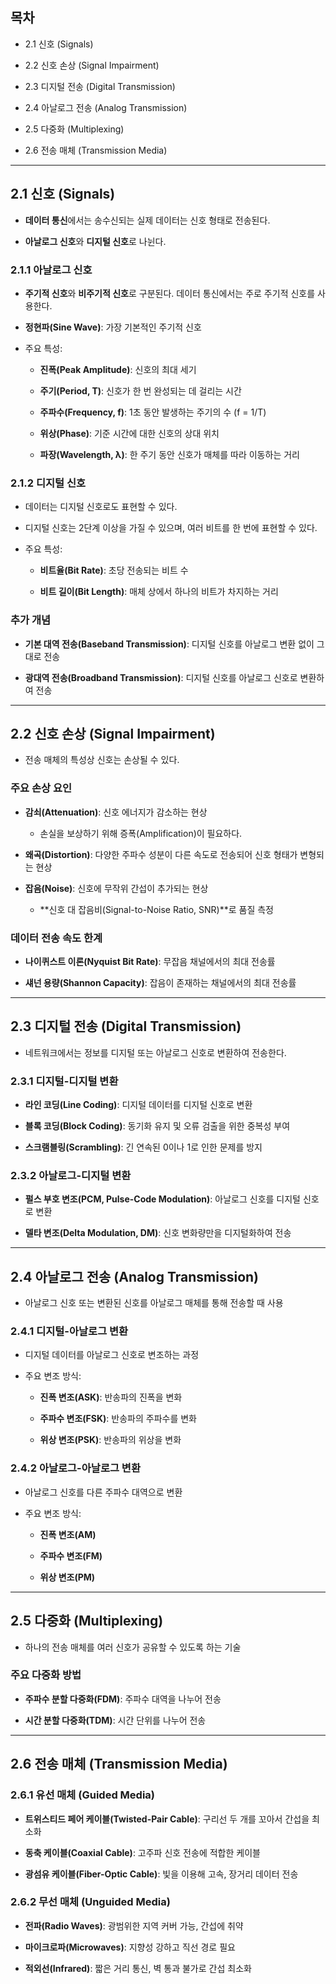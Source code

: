 ## 목차

- 2.1 신호 (Signals)
    
- 2.2 신호 손상 (Signal Impairment)
    
- 2.3 디지털 전송 (Digital Transmission)
    
- 2.4 아날로그 전송 (Analog Transmission)
    
- 2.5 다중화 (Multiplexing)
    
- 2.6 전송 매체 (Transmission Media)
    

---

## 2.1 신호 (Signals)

- **데이터 통신**에서는 송수신되는 실제 데이터는 신호 형태로 전송된다.
    
- **아날로그 신호**와 **디지털 신호**로 나뉜다.
    

### 2.1.1 아날로그 신호

- **주기적 신호**와 **비주기적 신호**로 구분된다. 데이터 통신에서는 주로 주기적 신호를 사용한다.
    
- **정현파(Sine Wave)**: 가장 기본적인 주기적 신호
    
- 주요 특성:
    
    - **진폭(Peak Amplitude)**: 신호의 최대 세기
        
    - **주기(Period, T)**: 신호가 한 번 완성되는 데 걸리는 시간
        
    - **주파수(Frequency, f)**: 1초 동안 발생하는 주기의 수 (f = 1/T)
        
    - **위상(Phase)**: 기준 시간에 대한 신호의 상대 위치
        
    - **파장(Wavelength, λ)**: 한 주기 동안 신호가 매체를 따라 이동하는 거리
        

### 2.1.2 디지털 신호

- 데이터는 디지털 신호로도 표현할 수 있다.
    
- 디지털 신호는 2단계 이상을 가질 수 있으며, 여러 비트를 한 번에 표현할 수 있다.
    
- 주요 특성:
    
    - **비트율(Bit Rate)**: 초당 전송되는 비트 수
        
    - **비트 길이(Bit Length)**: 매체 상에서 하나의 비트가 차지하는 거리
        

### 추가 개념

- **기본 대역 전송(Baseband Transmission)**: 디지털 신호를 아날로그 변환 없이 그대로 전송
    
- **광대역 전송(Broadband Transmission)**: 디지털 신호를 아날로그 신호로 변환하여 전송
    

---

## 2.2 신호 손상 (Signal Impairment)

- 전송 매체의 특성상 신호는 손상될 수 있다.
    

### 주요 손상 요인

- **감쇠(Attenuation)**: 신호 에너지가 감소하는 현상
    
    - 손실을 보상하기 위해 증폭(Amplification)이 필요하다.
        
- **왜곡(Distortion)**: 다양한 주파수 성분이 다른 속도로 전송되어 신호 형태가 변형되는 현상
    
- **잡음(Noise)**: 신호에 무작위 간섭이 추가되는 현상
    
    - **신호 대 잡음비(Signal-to-Noise Ratio, SNR)**로 품질 측정
        

### 데이터 전송 속도 한계

- **나이퀴스트 이론(Nyquist Bit Rate)**: 무잡음 채널에서의 최대 전송률
    
- **섀넌 용량(Shannon Capacity)**: 잡음이 존재하는 채널에서의 최대 전송률
    

---

## 2.3 디지털 전송 (Digital Transmission)

- 네트워크에서는 정보를 디지털 또는 아날로그 신호로 변환하여 전송한다.
    

### 2.3.1 디지털-디지털 변환

- **라인 코딩(Line Coding)**: 디지털 데이터를 디지털 신호로 변환
    
- **블록 코딩(Block Coding)**: 동기화 유지 및 오류 검출을 위한 중복성 부여
    
- **스크램블링(Scrambling)**: 긴 연속된 0이나 1로 인한 문제를 방지
    

### 2.3.2 아날로그-디지털 변환

- **펄스 부호 변조(PCM, Pulse-Code Modulation)**: 아날로그 신호를 디지털 신호로 변환
    
- **델타 변조(Delta Modulation, DM)**: 신호 변화량만을 디지털화하여 전송
    

---

## 2.4 아날로그 전송 (Analog Transmission)

- 아날로그 신호 또는 변환된 신호를 아날로그 매체를 통해 전송할 때 사용
    

### 2.4.1 디지털-아날로그 변환

- 디지털 데이터를 아날로그 신호로 변조하는 과정
    
- 주요 변조 방식:
    
    - **진폭 변조(ASK)**: 반송파의 진폭을 변화
        
    - **주파수 변조(FSK)**: 반송파의 주파수를 변화
        
    - **위상 변조(PSK)**: 반송파의 위상을 변화
        

### 2.4.2 아날로그-아날로그 변환

- 아날로그 신호를 다른 주파수 대역으로 변환
    
- 주요 변조 방식:
    
    - **진폭 변조(AM)**
        
    - **주파수 변조(FM)**
        
    - **위상 변조(PM)**
        

---

## 2.5 다중화 (Multiplexing)

- 하나의 전송 매체를 여러 신호가 공유할 수 있도록 하는 기술
    

### 주요 다중화 방법

- **주파수 분할 다중화(FDM)**: 주파수 대역을 나누어 전송
    
- **시간 분할 다중화(TDM)**: 시간 단위를 나누어 전송
    

---

## 2.6 전송 매체 (Transmission Media)

### 2.6.1 유선 매체 (Guided Media)

- **트위스티드 페어 케이블(Twisted-Pair Cable)**: 구리선 두 개를 꼬아서 간섭을 최소화
    
- **동축 케이블(Coaxial Cable)**: 고주파 신호 전송에 적합한 케이블
    
- **광섬유 케이블(Fiber-Optic Cable)**: 빛을 이용해 고속, 장거리 데이터 전송
    

### 2.6.2 무선 매체 (Unguided Media)

- **전파(Radio Waves)**: 광범위한 지역 커버 가능, 간섭에 취약
    
- **마이크로파(Microwaves)**: 지향성 강하고 직선 경로 필요
    
- **적외선(Infrared)**: 짧은 거리 통신, 벽 통과 불가로 간섭 최소화